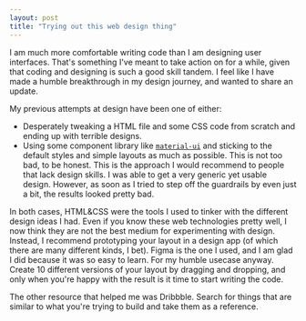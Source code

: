 ```yaml
---
layout: post
title: "Trying out this web design thing"
---
```


I am much more comfortable writing code than I am designing user
interfaces. That's something I've meant to take action on for a while,
given that coding and designing is such a good skill tandem. I feel
like I have made a humble breakthrough in my design journey, and
wanted to share an update.

My previous attempts at design have been one of either:

-  Desperately tweaking a HTML file and some CSS code from scratch and
   ending up with terrible designs.
-  Using some component library like
   [`material-ui`](https://material-ui.com/) and sticking to the
   default styles and simple layouts as much as possible.  This is not
   too bad, to be honest. This is the approach I would recommend to
   people that lack design skills. I was able to get a very generic
   yet usable design. However, as soon as I tried to step off the
   guardrails by even just a bit, the results looked pretty bad.
   
In both cases, HTML&CSS were the tools I used to tinker with the
different design ideas I had. Even if you know these web technologies
pretty well, I now think they are not the best medium for
experimenting with design. Instead, I recommend prototyping your
layout in a design app (of which there are many different kinds, I
bet). Figma is the one I used, and I am glad I did because it was so
easy to learn. For my humble usecase anyway. Create 10 different
versions of your layout by dragging and dropping, and only when you're
happy with the result is it time to start writing the code.

The other resource that helped me was Dribbble. Search for things that
are similar to what you're trying to build and take them as a reference.
